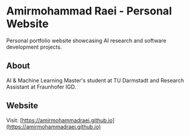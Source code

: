 # Amirmohammad Raei - Personal Website

Personal portfolio website showcasing AI research and software development projects.

## About

AI & Machine Learning Master's student at TU Darmstadt and Research Assistant at Fraunhofer IGD. 

## Website

Visit: [https://amirmohammadraei.github.io](https://amirmohammadraei.github.io)
